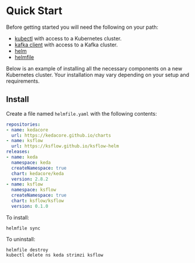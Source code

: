# Quick Start


Before getting started you will need the following on your path:
- [kubectl](https://kubernetes.io/docs/tasks/tools/#kubectl) with access to a Kubernetes cluster.
- [kafka client](https://kafka.apache.org/downloads) with access to a Kafka cluster.
- [helm](https://github.com/helm/helm)
- [helmfile](https://github.com/helmfile/helmfile)

Below is an example of installing all the necessary components on a new Kubernetes cluster.
Your installation may vary depending on your setup and requirements.

## Install
Create a file named `helmfile.yaml` with the following contents:
```yaml
repositories:
- name: kedacore
  url: https://kedacore.github.io/charts
- name: ksflow
  url: https://ksflow.github.io/ksflow-helm
releases:
- name: keda
  namespace: keda
  createNamespace: true
  chart: kedacore/keda
  version: 2.8.2
- name: ksflow
  namespace: ksflow
  createNamespace: true
  chart: ksflow/ksflow
  version: 0.1.0
```
To install:
```shell
helmfile sync
```
To uninstall:
```shell
helmfile destroy
kubectl delete ns keda strimzi ksflow
```
